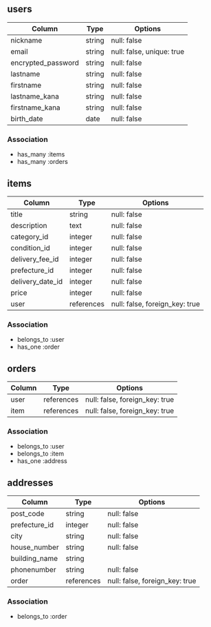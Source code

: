 ## users

| Column             | Type    | Options                   |
|--------------------|---------|---------------------------|
| nickname           | string  | null: false               |
| email              | string  | null: false, unique: true |
| encrypted_password | string  | null: false               |
| lastname           | string  | null: false               |
| firstname          | string  | null: false               |
| lastname_kana      | string  | null: false               |
| firstname_kana     | string  | null: false               |
| birth_date         | date    | null: false               |

### Association
- has_many :items
- has_many :orders


## items

| Column           | Type       | Options                        |
|------------------|------------|--------------------------------|
| title            | string     | null: false                    |
| description      | text       | null: false                    |
| category_id      | integer    | null: false                    |
| condition_id     | integer    | null: false                    |
| delivery_fee_id  | integer    | null: false                    |
| prefecture_id    | integer    | null: false                    |
| delivery_date_id | integer    | null: false                    |
| price            | integer    | null: false                    |
| user             | references | null: false, foreign_key: true |

### Association
- belongs_to :user
- has_one :order


## orders

| Column      | Type       | Options                        |
|-------------|------------|--------------------------------|
| user        | references | null: false, foreign_key: true |
| item        | references | null: false, foreign_key: true |

### Association
- belongs_to :user
- belongs_to :item
- has_one :address


## addresses

| Column        | Type       | Options                        |
|---------------|------------|--------------------------------|
| post_code     | string     | null: false                    |
| prefecture_id | integer    | null: false                    |
| city          | string     | null: false                    |
| house_number  | string     | null: false                    |
| building_name | string     |                                |
| phonenumber   | string     | null: false                    |
| order         | references | null: false, foreign_key: true |

### Association
- belongs_to :order

